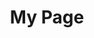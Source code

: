---
title: My Page
type: landing

sections:
  - block: markdown
    content:
      title: "About This Section"
      subtitle: "More details below"
      text: |
        ## Working Papers
        **Financial Sanctions Interact(ed) with Trade Sanctions**  
        with Christian Bayer and Farzad Saidi  
        *Trade and ﬁnancial sanctions have played and continue to play a prominent role in geopolitics. We show empirically that there is a strong nonlinearity in their interaction. While both types of sanctions can signiﬁcantly harm the sanctioned country in terms of GDP losses, their combined eﬀect exceeds the sum of its parts. When ﬁnancial sanctions precede trade sanctions, they amplify the eﬀect of the latter, but not vice versa. We theoretically argue that this ﬁnding is related to the fact that ﬁnancial sanctions weaken the ﬁnancial sector of the sanctioned country and, thus, also amplify all other shocks, while trade sanctions are mainly an impulse.As a result, if a trade sanction is imposed after a ﬁnancial sanction, the aggregate business cycle eﬀects are exacerbated; but if a trade sanction precedes a ﬁnancial sanction, it is not ampliﬁed further.*  

        [PDF](/uploads/BayerGilchSaidi-2025-Sanctions.pdf)
    design:
      columns: "1"
      background:
        color: "white"
---